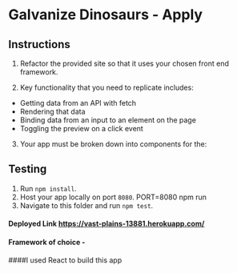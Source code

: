 # Galvanize Dinosaurs - Apply

## Instructions

1. Refactor the provided site so that it uses your chosen front end framework.

2. Key functionality that you need to replicate includes:
  - Getting data from an API with fetch
  - Rendering that data
  - Binding data from an input to an element on the page
  - Toggling the preview on a click event

3. Your app must be broken down into components for the:
  <!-- - header -->
  <!-- - job details -->
  <!-- - input form -->
  <!-- - preview -->
  <!-- - footer -->

## Testing

1. Run `npm install`.
2. Host your app locally on port `8080`. PORT=8080 npm run
3. Navigate to this folder and run `npm test`.

#### Deployed Link https://vast-plains-13881.herokuapp.com/


#### Framework of choice -
####I used React to build this app
